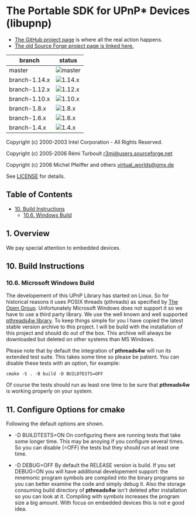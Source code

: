 # The Portable SDK for UPnP\* Devices (libupnp) <!-- omit in toc -->

- [The GitHub project page](https://github.com/pupnp/pupnp) is where all the real action happens.
- [The old Source Forge project page is linked here.](https://sourceforge.net/projects/pupnp)

| branch        | status                                                                                              |
| ------------- | --------------------------------------------------------------------------------------------------- |
| master        | ![master](https://github.com/pupnp/pupnp/workflows/Build/badge.svg)                                 |
| branch-1.14.x | ![1.14.x](https://github.com/pupnp/pupnp/workflows/Build/badge.svg?branch=branch-1.14.x)            |
| branch-1.12.x | ![1.12.x](https://github.com/pupnp/pupnp/workflows/C%2FC%2B%2B%20CI/badge.svg?branch=branch-1.12.x) |
| branch-1.10.x | ![1.10.x](https://github.com/pupnp/pupnp/workflows/C%2FC%2B%2B%20CI/badge.svg?branch=branch-1.10.x) |
| branch-1.8.x  | ![1.8.x](https://github.com/pupnp/pupnp/workflows/C%2FC%2B%2B%20CI/badge.svg?branch=branch-1.8.x)   |
| branch-1.6.x  | ![1.6.x](https://github.com/pupnp/pupnp/workflows/C%2FC%2B%2B%20CI/badge.svg?branch=branch-1.6.x)   |
| branch-1.4.x  | ![1.4.x](https://github.com/pupnp/pupnp/workflows/C%2FC%2B%2B%20CI/badge.svg?branch=branch-1.4.x)   |

Copyright (c) 2000-2003 Intel Corporation - All Rights Reserved.

Copyright (c) 2005-2006 Rémi Turboult <r3mi@users.sourceforge.net>

Copyright (c) 2006 Michel Pfeiffer and others <virtual_worlds@gmx.de>

See [LICENSE](site/LICENSE) for details.

## Table of Contents <!-- omit in toc -->

- [10. Build Instructions](#10-build-instructions)
  - [10.6. Windows Build](#106-windows-build)

## 1. Overview

We pay special attention to embedded devices.

## 10. Build Instructions

### 10.6. Microsoft Windows Build

The developement of this UPnP Library has started on Linux. So for historical reasons it uses POSIX threads (pthreads) as specified by [The Open Group](http://get.posixcertified.ieee.org/certification_guide.html). Unfortunately Microsoft Windows does not support it so we have to use a third party library. We use the well known and well supported [pthreads4w library](https://sourceforge.net/p/pthreads4w). To keep things simple for you I have copied the latest stable version archive to this project. I will be build with the installation of this project and should do out of the box. This archive will always be downloaded but deleted on other systems than MS Windows.

Please note that by default the integration of **pthreads4w** will run its extended test suite. This takes some time so please be patient. You can disable these tests with an option, for example:

    cmake -S . -B build -D BUILDTESTS=OFF

Of course the tests should run as least one time to be sure that **pthreads4w** is working properly on your system.

## 11. Configure Options for cmake

Following the default options are shown.

- -D BUILDTESTS=ON      On configuring there are running tests that take some longer time. This may be anoying if you configure several times. So you can disable (=OFF) the tests but they should run at least one time.

- -D DEBUG=OFF          By default the RELEASE version is build. If you set DEBUG=ON you will have additional developement support: the mnemonic program symbols are compiled into the binary programs so you can better examine the code and simply debug it. Also the storage consuming build directory of **pthreads4w** isn't deleted after installation so you can look at it. Compiling with symbols increases the program size a big amount. With focus on embedded devices this is not e good idea.
